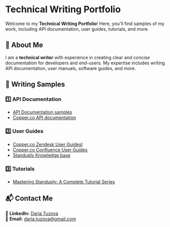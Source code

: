 # Technical Writing Portfolio

Welcome to my **Technical Writing Portfolio**! Here, you'll find samples of my work, including API documentation, user guides, tutorials, and more.

## 📌 About Me
I am a **technical writer** with experience in creating clear and concise documentation for developers and end-users. My expertise includes writing API documentation, user manuals, software guides, and more.

## 📝 Writing Samples
### 1️⃣ API Documentation
- [API Documentation samples](./API-Docs-Sample.md)
- [Copper.co API documentation](https://developer.copper.co/guides/introduction)

### 2️⃣ User Guides
- [Copper.co Zendesk User Guidesl](./User-Manual.md)
- [Copper.co Confluence User Guides](./Installation-Guide.md)
- [Standuply Knowledge base](https://help.standuply.com/en/)

### 3️⃣ Tutorials
- [Mastering Standuply: A Complete Tutorial Series](https://www.youtube.com/@standuply9152)

## 📬 Contact Me
🔗 **LinkedIn:** [Daria Tuzova](https://www.linkedin.com/in/daria-tuzova/)  
📧 **Email:** daria.tuzova@gmail.com 
